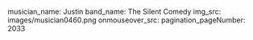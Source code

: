 musician_name: Justin
band_name: The Silent Comedy
img_src: images/musician0460.png
onmouseover_src: 
pagination_pageNumber: 2033